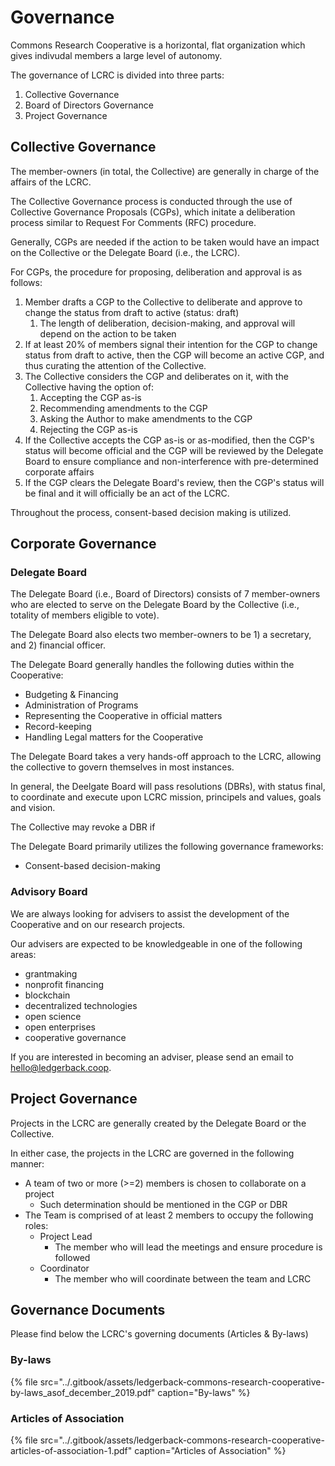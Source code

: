 # Governance

Commons Research Cooperative is a horizontal, flat organization which gives indivudal members a large level of autonomy. 

The governance of LCRC is divided into three parts:

1. Collective Governance
2. Board of Directors Governance
3. Project Governance

## Collective Governance

The member-owners \(in total, the Collective\) are generally in charge of the affairs of the LCRC. 

The Collective Governance process is conducted through the use of Collective Governance Proposals \(CGPs\), which initate a deliberation process similar to Request For Comments \(RFC\) procedure. 

Generally, CGPs are needed if the action to be taken would have an impact on the Collective or the Delegate Board \(i.e., the LCRC\).

For CGPs, the procedure for proposing, deliberation and approval is as follows:

1. Member drafts a CGP to the Collective to deliberate and approve to change the status from draft to active \(status: draft\)
   1. The length of deliberation, decision-making, and approval will depend on the action to be taken
2. If at least 20% of members signal their intention for the CGP to change status from draft to active, then the CGP will become an active CGP, and thus curating the attention of the Collective.
3. The Collective considers the CGP and deliberates on it, with the Collective having the option of:
   1. Accepting the CGP as-is
   2. Recommending amendments to the CGP
   3. Asking the Author to make amendments to the CGP
   4. Rejecting the CGP as-is
4. If the Collective accepts the CGP as-is or as-modified, then the CGP's status will become official and the CGP will be reviewed by the Delegate Board to ensure compliance and non-interference with pre-determined corporate affairs
5. If the CGP clears the Delegate Board's review, then the CGP's status will be final and it will officially be an act of the LCRC.

Throughout the process, consent-based decision making is utilized.

## Corporate Governance

### Delegate Board

The Delegate Board \(i.e., Board of Directors\) consists of 7 member-owners who are elected to serve on the Delegate Board by the Collective \(i.e., totality of members eligible to vote\).

The Delegate Board also elects two member-owners to be 1\) a secretary, and 2\) financial officer.

The Delegate Board generally handles the following duties within the Cooperative:

* Budgeting & Financing
* Administration of Programs
* Representing the Cooperative in official matters
* Record-keeping
* Handling Legal matters for the Cooperative

The Delegate Board takes a very hands-off approach to the LCRC, allowing the collective to govern themselves in most instances. 

In general, the Deelgate Board will pass resolutions \(DBRs\), with status final, to coordinate and execute upon LCRC mission, principels and values, goals and vision. 

The Collective may revoke a DBR if

The Delegate Board primarily utilizes the following governance frameworks:

* Consent-based decision-making

### Advisory Board

We are always looking for advisers to assist the development of the Cooperative and on our research projects. 

Our advisers are expected to be knowledgeable in one of the following areas:

* grantmaking
* nonprofit financing
* blockchain
* decentralized technologies
* open science
* open enterprises
* cooperative governance

If you are interested in becoming an adviser, please send an email to hello@ledgerback.coop.

## Project Governance

Projects in the LCRC are generally created by the Delegate Board or the Collective. 

In either case, the projects in the LCRC are governed in the following manner:

* A team of two or more \(&gt;=2\) members is chosen to collaborate on a project
  * Such determination should be mentioned in the CGP or DBR
* The Team is comprised of at least 2 members to occupy the following roles:
  * Project Lead
    * The member who will lead the meetings and ensure procedure is followed
  * Coordinator
    * The member who will coordinate between the team and LCRC

## Governance Documents

Please find below the LCRC's governing documents \(Articles & By-laws\)

### By-laws

{% file src="../.gitbook/assets/ledgerback-commons-research-cooperative-by-laws\_asof\_december\_2019.pdf" caption="By-laws" %}

### Articles of Association

{% file src="../.gitbook/assets/ledgerback-commons-research-cooperative-articles-of-association-1.pdf" caption="Articles of Association" %}

